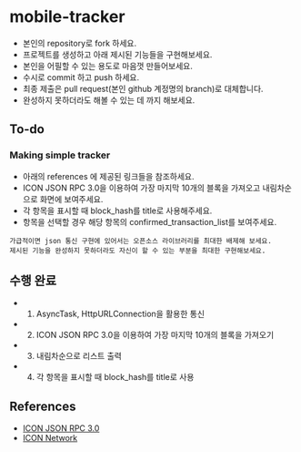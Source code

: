 # mobile-tracker

- 본인의 repository로 fork 하세요.
- 프로젝트를 생성하고 아래 제시된 기능들을 구현해보세요.
- 본인을 어필할 수 있는 용도로 마음껏 만들어보세요.
- 수시로 commit 하고 push 하세요.
- 최종 제출은 pull request(본인 github 계정명의 branch)로 대체합니다.
- 완성하지 못하더라도 해볼 수 있는 데 까지 해보세요.

## To-do

### Making simple tracker

- 아래의 references 에 제공된 링크들을 참조하세요.
- ICON JSON RPC 3.0을 이용하여 가장 마지막 10개의 블록을 가져오고 내림차순으로 화면에 보여주세요.
- 각 항목을 표시할 때 block_hash를 title로 사용해주세요.
- 항목을 선택할 경우 해당 항목의 confirmed_transaction_list를 보여주세요.

```
가급적이면 json 통신 구현에 있어서는 오픈소스 라이브러리를 최대한 배제해 보세요.
제시된 기능을 완성하지 못하더라도 자신이 할 수 있는 부분을 최대한 구현해보세요.
```

## 수행 완료

- 1. AsyncTask, HttpURLConnection을 활용한 통신
- 2. ICON JSON RPC 3.0을 이용하여 가장 마지막 10개의 블록을 가져오기 
- 3. 내림차순으로 리스트 출력 
- 4. 각 항목을 표시할 때 block_hash를 title로 사용


## References

- [ICON JSON RPC 3.0](https://github.com/icon-project/icon-rpc-server/blob/master/docs/icon-json-rpc-v3.md)
- [ICON Network](https://github.com/icon-project/icon-project.github.io/blob/master/docs/icon_network.md)
